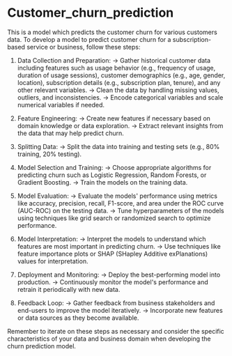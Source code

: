 # Customer_churn_prediction
This is a model which predicts the customer churn for various customers data.
To develop a model to predict customer churn for a subscription-based service or business, follow these steps:

1. Data Collection and Preparation:
   -> Gather historical customer data including features such as usage behavior (e.g., frequency of usage, duration of usage sessions), customer demographics (e.g., age, gender, location), subscription details (e.g., subscription plan, tenure), and any other relevant variables.
   -> Clean the data by handling missing values, outliers, and inconsistencies.
   -> Encode categorical variables and scale numerical variables if needed.

2. Feature Engineering:
   -> Create new features if necessary based on domain knowledge or data exploration.
   -> Extract relevant insights from the data that may help predict churn.

3. Splitting Data:
   -> Split the data into training and testing sets (e.g., 80% training, 20% testing).

4. Model Selection and Training:
   -> Choose appropriate algorithms for predicting churn such as Logistic Regression, Random Forests, or Gradient Boosting.
   -> Train the models on the training data.

5. Model Evaluation:
   -> Evaluate the models' performance using metrics like accuracy, precision, recall, F1-score, and area under the ROC curve (AUC-ROC) on the testing data.
   -> Tune hyperparameters of the models using techniques like grid search or randomized search to optimize performance.

6. Model Interpretation:
   -> Interpret the models to understand which features are most important in predicting churn.
   -> Use techniques like feature importance plots or SHAP (SHapley Additive exPlanations) values for interpretation.

7. Deployment and Monitoring:
   -> Deploy the best-performing model into production.
   -> Continuously monitor the model's performance and retrain it periodically with new data.

8. Feedback Loop:
   -> Gather feedback from business stakeholders and end-users to improve the model iteratively.
   -> Incorporate new features or data sources as they become available.

Remember to iterate on these steps as necessary and consider the specific characteristics of your data and business domain when developing the churn prediction model.
